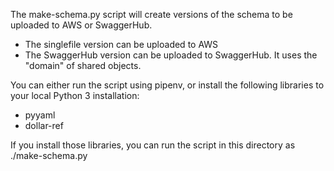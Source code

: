 The make-schema.py script will create versions of the schema to be uploaded to AWS or SwaggerHub.
- The singlefile version can be uploaded to AWS
- The SwaggerHub version can be uploaded to SwaggerHub.  It uses the "domain" of shared objects.

You can either run the script using pipenv, or install the following libraries to your local Python 3 installation:
- pyyaml
- dollar-ref

If you install those libraries, you can run the script in this directory as
./make-schema.py